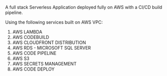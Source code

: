 A full stack Serverless Application deployed fully on AWS with a CI/CD build pipeline.


Using the following services built on AWS VPC:

1. AWS LAMBDA
2. AWS CODEBUILD
3. AWS CLOUDFRONT DISTRIBUTION
4. AWS RDS - MICROSOFT SQL SERVER
5. AWS CODE PIPELINE
6. AWS S3
7. AWS SECRETS MANAGEMENT
8. AWS CODE DEPLOY
